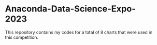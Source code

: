 # Anaconda-Data-Science-Expo-2023
This repository contains my codes for a total of 8 charts that were used in this competition.
